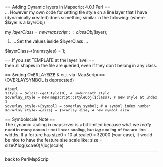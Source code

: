 == Adding Dynamic layers in Mapscript 4.0.1 Perl ==                                                                                                                                                                                                                                                                  
... However my own code for setting the style on a line layer that I have (dynamically created) does something similar to the following: (where $layer is a layerObj)                                                                                                                                                
                                                                                                                                                                                                                                                                                                                     
my $layerClass = new mapscript::classObj($layer);                                                                                                                                                                                                                                                                    
                                                                                                                                                                                                                                                                                                                     
   1. ... Set the values inside $layerClass ...                                                                                                                                                                                                                                                                      
                                                                                                                                                                                                                                                                                                                     
$layerClass->{numstyles} = 1;                                                                                                                                                                                                                                                                                        
                                                                                                                                                                                                                                                                                                                     
== If you set TEMPLATE at the layer level ==                                                                                                                                                                                                                                                                         
then all shapes in the file are queried, even if they don't belong in any class.                                                                                                                                                                                                                                     
                                                                                                                                                                                                                                                                                                                     
== Setting OVERLAYSIZE & etc. via !MapScript ==                                                                                                                                                                                                                                                                      
(OVERLAYSYMBOL is deprecated)                                                                                                                                                                                                                                                                                        

```                                                                                                                                                                                                                                                                                                                  
#!perl                                                                                                                                                                                                                                                                                                               
$style = $class->getStyle(0); # underneath style                                                                                                                                                                                                                                                                     
$overlay_style = new mapscript::styleObj($class); # new style at index 1                                                                                                                                                                                                                                             
$overlay_style->{symbol} = $overlay_symbol; # a symbol index number                                                                                                                                                                                                                                                  
$overlay_style->{size} = $overlay_size; # new symbol size                                                                                                                                                                                                                                                            
```                                                                                                                                                                                                                                                                                                                  
== Symbolscale Note ==                                                                                                                                                                                                                                                                                               
The dynamic scaling in mapserver is a bit limited because what we *really* need in many cases is not linear scaling, but *log* scaling of feature line widths. If a feature has size0 = 10 at scale0 = 32000 (your case), it would be nice to have the feature size scale like: size = size0*log(scale0)/(log(scale) 
                                                                                                                                                                                                                                                                                                                     
----                                                                                                                                                                                                                                                                                                                 
back to PerlMapScrip
